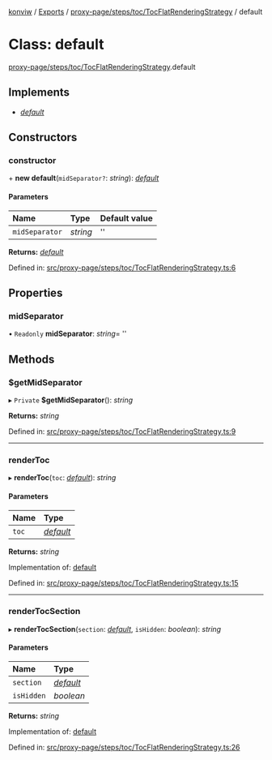 [konviw]() / [Exports](../modules.md) / [proxy-page/steps/toc/TocFlatRenderingStrategy](../modules/proxy_page_steps_toc_tocflatrenderingstrategy.md) / default

# Class: default

[proxy-page/steps/toc/TocFlatRenderingStrategy](../modules/proxy_page_steps_toc_tocflatrenderingstrategy.md).default

## Implements

- [*default*](../interfaces/proxy_page_steps_toc_tocrenderingstrategy.default.md)

## Constructors

### constructor

\+ **new default**(`midSeparator?`: *string*): [*default*](proxy_page_steps_toc_tocflatrenderingstrategy.default.md)

#### Parameters

| Name | Type | Default value |
| :------ | :------ | :------ |
| `midSeparator` | *string* | '' |

**Returns:** [*default*](proxy_page_steps_toc_tocflatrenderingstrategy.default.md)

Defined in: [src/proxy-page/steps/toc/TocFlatRenderingStrategy.ts:6](https://github.com/Sanofi-IADC/konviw/blob/d2e0da9/src/proxy-page/steps/toc/TocFlatRenderingStrategy.ts#L6)

## Properties

### midSeparator

• `Readonly` **midSeparator**: *string*= ''

## Methods

### $getMidSeparator

▸ `Private` **$getMidSeparator**(): *string*

**Returns:** *string*

Defined in: [src/proxy-page/steps/toc/TocFlatRenderingStrategy.ts:9](https://github.com/Sanofi-IADC/konviw/blob/d2e0da9/src/proxy-page/steps/toc/TocFlatRenderingStrategy.ts#L9)

___

### renderToc

▸ **renderToc**(`toc`: [*default*](proxy_page_steps_toc_toc.default.md)): *string*

#### Parameters

| Name | Type |
| :------ | :------ |
| `toc` | [*default*](proxy_page_steps_toc_toc.default.md) |

**Returns:** *string*

Implementation of: [default](../interfaces/proxy_page_steps_toc_tocrenderingstrategy.default.md)

Defined in: [src/proxy-page/steps/toc/TocFlatRenderingStrategy.ts:15](https://github.com/Sanofi-IADC/konviw/blob/d2e0da9/src/proxy-page/steps/toc/TocFlatRenderingStrategy.ts#L15)

___

### renderTocSection

▸ **renderTocSection**(`section`: [*default*](proxy_page_steps_toc_tocsection.default.md), `isHidden`: *boolean*): *string*

#### Parameters

| Name | Type |
| :------ | :------ |
| `section` | [*default*](proxy_page_steps_toc_tocsection.default.md) |
| `isHidden` | *boolean* |

**Returns:** *string*

Implementation of: [default](../interfaces/proxy_page_steps_toc_tocrenderingstrategy.default.md)

Defined in: [src/proxy-page/steps/toc/TocFlatRenderingStrategy.ts:26](https://github.com/Sanofi-IADC/konviw/blob/d2e0da9/src/proxy-page/steps/toc/TocFlatRenderingStrategy.ts#L26)
